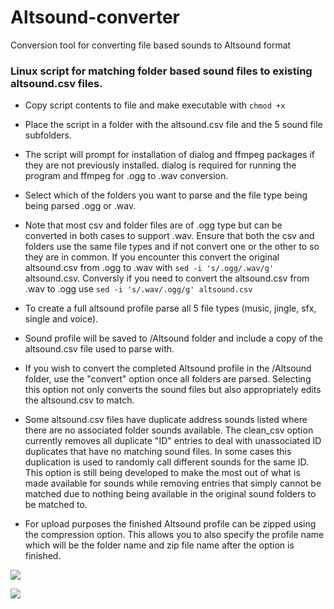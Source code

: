 # Altsound-converter
Conversion tool for converting file based sounds to Altsound format

### Linux script for matching folder based sound files to existing altsound.csv files. ###
- Copy script contents to file and make executable with ```chmod +x```
- Place the script in a folder with the altsound.csv file and the 5 sound file subfolders.
- The script will prompt for installation of dialog and ffmpeg packages if they are not previously installed. dialog is required for running the program and ffmpeg for .ogg to .wav conversion.
- Select which of the folders you want to parse and the file type being being parsed .ogg or .wav. 
 - Note that most csv and folder files are of .ogg type but can be converted in both cases to support .wav. Ensure that both the csv and folders use the same file types and if not convert one or the other to so they are in common. If you encounter this convert the original altsound.csv from .ogg to .wav with ```sed -i 's/.ogg/.wav/g'``` altsound.csv. Conversly if you need to convert the altsound.csv from .wav to .ogg use ```sed -i 's/.wav/.ogg/g' altsound.csv```


- To create a full altsound profile parse all 5 file types (music, jingle, sfx, single and voice).
- Sound profile will be saved to /Altsound folder and include a copy of the altsound.csv file used to parse with.
- If you wish to convert the completed Altsound profile in the /Altsound folder, use the "convert" option once all folders are parsed. Selecting this option not only converts the sound files but also appropriately edits the altsound.csv to match.
- Some altsound.csv files have duplicate address sounds listed where there are no associated folder sounds available. The clean_csv option currently removes all duplicate "ID" entries to deal with unassociated ID duplicates that have no matching sound files. In some cases this duplication is used to randomly call different sounds for the same ID. This option is still being developed to make the most out of what is made available for sounds while removing entries that simply cannot be matched due to nothing being available in the original sound folders to be matched to.
- For upload purposes the finished Altsound profile can be zipped using the compression option. This allows you to also specify the profile name which will be the folder name and zip file name after the option is finished.

 
![](https://i.imgur.com/eFc8p0Y.png)

 
![](https://i.imgur.com/jagkEIr.jpg)
